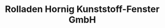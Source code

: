 ---
title: "Rolladen Hornig Kunststoff-Fenster GmbH"
url: /bovenden/rolladen-hornig-kunststoff-fenster-gmbh/
shop: Jalousien
---